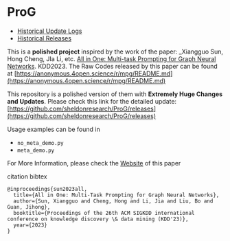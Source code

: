 # ProG


- [Historical Update Logs](https://github.com/sheldonresearch/ProG/blob/main/History.md)
- [Historical Releases](https://github.com/sheldonresearch/ProG/releases)

This is a **polished project** inspired by the work of the paper: _Xiangguo Sun, Hong Cheng, JIa Li,
etc. [All in One: Multi-task Prompting for Graph Neural Networks](https://arxiv.org/abs/2307.01504). KDD2023. The Raw Codes released by this paper can be found
at [https://anonymous.4open.science/r/mpg/README.md](https://anonymous.4open.science/r/mpg/README.md)


This repository is a polished version of them with **Extremely Huge Changes and Updates**. Please check this link for the
detailed update: [https://github.com/sheldonresearch/ProG/releases](https://github.com/sheldonresearch/ProG/releases)

Usage examples can be found in

- ``no_meta_demo.py``
- ``meta_demo.py``


For More Information, please check the [Website](https://graphprompt.github.io/) of this paper

citation bibtex

```
@inproceedings{sun2023all,
  title={All in One: Multi-Task Prompting for Graph Neural Networks},
  author={Sun, Xiangguo and Cheng, Hong and Li, Jia and Liu, Bo and Guan, Jihong},
  booktitle={Proceedings of the 26th ACM SIGKDD international conference on knowledge discovery \& data mining (KDD'23)},
  year={2023}
}

```